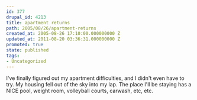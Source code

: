 ```yaml
---
id: 377
drupal_id: 4213
title: apartment returns
path: 2005/08/26/apartment-returns
created_at: 2005-08-26 17:10:00.000000000 Z
updated_at: 2011-08-20 03:36:31.000000000 Z
promoted: true
state: published
tags:
- Uncategorized
---
```

I've finally figured out my apartment difficulties, and I didn't even have to try. My housing fell out of the sky into my lap. The place I'll be staying has a NICE pool, weight room, volleyball courts, carwash, etc, etc.
